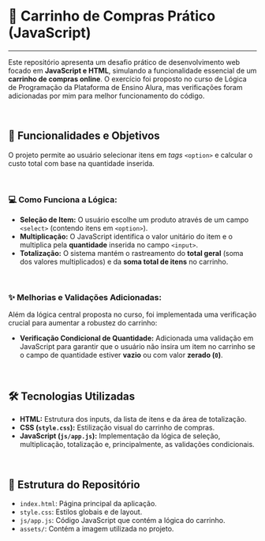 # 🛒 Carrinho de Compras Prático (JavaScript)
<hr>

Este repositório apresenta um desafio prático de desenvolvimento web focado em **JavaScript e HTML**, simulando a funcionalidade essencial de um **carrinho de compras online**. 
O exercício foi proposto no curso de Lógica de Programação da Plataforma de Ensino Alura, mas verificações foram adicionadas por mim para melhor funcionamento do código.

<br>

## 🎯 Funcionalidades e Objetivos

O projeto permite ao usuário selecionar itens em *tags* `<option>` e calcular o custo total com base na quantidade inserida.

<br>

### 💻 Como Funciona a Lógica:

* **Seleção de Item:** O usuário escolhe um produto através de um campo `<select>` (contendo itens em `<option>`).
* **Multiplicação:** O JavaScript identifica o valor unitário do item e o multiplica pela **quantidade** inserida no campo `<input>`.
* **Totalização:** O sistema mantém o rastreamento do **total geral** (soma dos valores multiplicados) e da **soma total de itens** no carrinho.

<br>

### ✨ Melhorias e Validações Adicionadas:

Além da lógica central proposta no curso, foi implementada uma verificação crucial para aumentar a robustez do carrinho:

* **Verificação Condicional de Quantidade:** Adicionada uma validação em JavaScript para garantir que o usuário não insira um item no carrinho se o campo de quantidade estiver **vazio** ou com valor **zerado (`0`)**.

<br>

## 🛠️ Tecnologias Utilizadas

* **HTML:** Estrutura dos inputs, da lista de itens e da área de totalização.
* **CSS (`style.css`):** Estilização visual do carrinho de compras.
* **JavaScript (`js/app.js`):** Implementação da lógica de seleção, multiplicação, totalização e, principalmente, as validações condicionais.

<br>

## 📂 Estrutura do Repositório

* `index.html`: Página principal da aplicação.
* `style.css`: Estilos globais e de layout.
* `js/app.js`: Código JavaScript que contém a lógica do carrinho.
* `assets/`: Contém a imagem utilizada no projeto.
